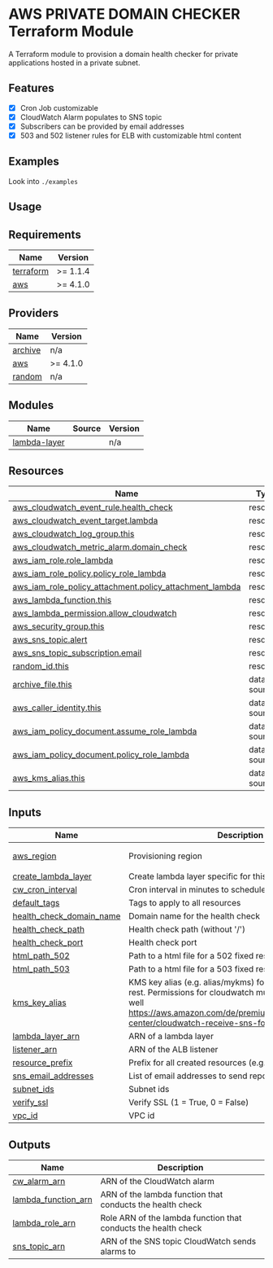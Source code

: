 # AWS PRIVATE DOMAIN CHECKER Terraform Module

A Terraform module to provision a domain health checker for private applications
hosted in a private subnet.

## Features

- [x] Cron Job customizable
- [x] CloudWatch Alarm populates to SNS topic
- [x] Subscribers can be provided by email addresses
- [x] 503 and 502 listener rules for ELB with customizable html content

## Examples

Look into `./examples`

## Usage

<!-- BEGINNING OF PRE-COMMIT-TERRAFORM DOCS HOOK -->
## Requirements

| Name | Version |
|------|---------|
| <a name="requirement_terraform"></a> [terraform](#requirement\_terraform) | >= 1.1.4 |
| <a name="requirement_aws"></a> [aws](#requirement\_aws) | >= 4.1.0 |

## Providers

| Name | Version |
|------|---------|
| <a name="provider_archive"></a> [archive](#provider\_archive) | n/a |
| <a name="provider_aws"></a> [aws](#provider\_aws) | >= 4.1.0 |
| <a name="provider_random"></a> [random](#provider\_random) | n/a |

## Modules

| Name | Source | Version |
|------|--------|---------|
| <a name="module_lambda-layer"></a> [lambda-layer](#module\_lambda-layer) |  | n/a |

## Resources

| Name | Type |
|------|------|
| [aws_cloudwatch_event_rule.health_check](https://registry.terraform.io/providers/hashicorp/aws/latest/docs/resources/cloudwatch_event_rule) | resource |
| [aws_cloudwatch_event_target.lambda](https://registry.terraform.io/providers/hashicorp/aws/latest/docs/resources/cloudwatch_event_target) | resource |
| [aws_cloudwatch_log_group.this](https://registry.terraform.io/providers/hashicorp/aws/latest/docs/resources/cloudwatch_log_group) | resource |
| [aws_cloudwatch_metric_alarm.domain_check](https://registry.terraform.io/providers/hashicorp/aws/latest/docs/resources/cloudwatch_metric_alarm) | resource |
| [aws_iam_role.role_lambda](https://registry.terraform.io/providers/hashicorp/aws/latest/docs/resources/iam_role) | resource |
| [aws_iam_role_policy.policy_role_lambda](https://registry.terraform.io/providers/hashicorp/aws/latest/docs/resources/iam_role_policy) | resource |
| [aws_iam_role_policy_attachment.policy_attachment_lambda](https://registry.terraform.io/providers/hashicorp/aws/latest/docs/resources/iam_role_policy_attachment) | resource |
| [aws_lambda_function.this](https://registry.terraform.io/providers/hashicorp/aws/latest/docs/resources/lambda_function) | resource |
| [aws_lambda_permission.allow_cloudwatch](https://registry.terraform.io/providers/hashicorp/aws/latest/docs/resources/lambda_permission) | resource |
| [aws_security_group.this](https://registry.terraform.io/providers/hashicorp/aws/latest/docs/resources/security_group) | resource |
| [aws_sns_topic.alert](https://registry.terraform.io/providers/hashicorp/aws/latest/docs/resources/sns_topic) | resource |
| [aws_sns_topic_subscription.email](https://registry.terraform.io/providers/hashicorp/aws/latest/docs/resources/sns_topic_subscription) | resource |
| [random_id.this](https://registry.terraform.io/providers/hashicorp/random/latest/docs/resources/id) | resource |
| [archive_file.this](https://registry.terraform.io/providers/hashicorp/archive/latest/docs/data-sources/file) | data source |
| [aws_caller_identity.this](https://registry.terraform.io/providers/hashicorp/aws/latest/docs/data-sources/caller_identity) | data source |
| [aws_iam_policy_document.assume_role_lambda](https://registry.terraform.io/providers/hashicorp/aws/latest/docs/data-sources/iam_policy_document) | data source |
| [aws_iam_policy_document.policy_role_lambda](https://registry.terraform.io/providers/hashicorp/aws/latest/docs/data-sources/iam_policy_document) | data source |
| [aws_kms_alias.this](https://registry.terraform.io/providers/hashicorp/aws/latest/docs/data-sources/kms_alias) | data source |

## Inputs

| Name | Description | Type | Default | Required |
|------|-------------|------|---------|:--------:|
| <a name="input_aws_region"></a> [aws\_region](#input\_aws\_region) | Provisioning region | `string` | `"eu-central-1"` | no |
| <a name="input_create_lambda_layer"></a> [create\_lambda\_layer](#input\_create\_lambda\_layer) | Create lambda layer specific for this tool | `bool` | `true` | no |
| <a name="input_cw_cron_interval"></a> [cw\_cron\_interval](#input\_cw\_cron\_interval) | Cron interval in minutes to schedule the health check | `number` | `1` | no |
| <a name="input_default_tags"></a> [default\_tags](#input\_default\_tags) | Tags to apply to all resources | `map(any)` | `{}` | no |
| <a name="input_health_check_domain_name"></a> [health\_check\_domain\_name](#input\_health\_check\_domain\_name) | Domain name for the health check | `string` | n/a | yes |
| <a name="input_health_check_path"></a> [health\_check\_path](#input\_health\_check\_path) | Health check path (without '/') | `string` | n/a | yes |
| <a name="input_health_check_port"></a> [health\_check\_port](#input\_health\_check\_port) | Health check port | `string` | `"443"` | no |
| <a name="input_html_path_502"></a> [html\_path\_502](#input\_html\_path\_502) | Path to a html file for a 502 fixed response | `string` | n/a | yes |
| <a name="input_html_path_503"></a> [html\_path\_503](#input\_html\_path\_503) | Path to a html file for a 503 fixed response | `string` | n/a | yes |
| <a name="input_kms_key_alias"></a> [kms\_key\_alias](#input\_kms\_key\_alias) | KMS key alias (e.g. alias/mykms) for SNS encryption at rest. Permissions for cloudwatch must be added to this as well https://aws.amazon.com/de/premiumsupport/knowledge-center/cloudwatch-receive-sns-for-alarm-trigger/. | `string` | `""` | no |
| <a name="input_lambda_layer_arn"></a> [lambda\_layer\_arn](#input\_lambda\_layer\_arn) | ARN of a lambda layer | `string` | `""` | no |
| <a name="input_listener_arn"></a> [listener\_arn](#input\_listener\_arn) | ARN of the ALB listener | `string` | n/a | yes |
| <a name="input_resource_prefix"></a> [resource\_prefix](#input\_resource\_prefix) | Prefix for all created resources (e.g. ApplicationX-) | `string` | n/a | yes |
| <a name="input_sns_email_addresses"></a> [sns\_email\_addresses](#input\_sns\_email\_addresses) | List of email addresses to send reports to | `list(string)` | `[]` | no |
| <a name="input_subnet_ids"></a> [subnet\_ids](#input\_subnet\_ids) | Subnet ids | `list(string)` | n/a | yes |
| <a name="input_verify_ssl"></a> [verify\_ssl](#input\_verify\_ssl) | Verify SSL (1 = True, 0 = False) | `string` | `"1"` | no |
| <a name="input_vpc_id"></a> [vpc\_id](#input\_vpc\_id) | VPC id | `string` | n/a | yes |

## Outputs

| Name | Description |
|------|-------------|
| <a name="output_cw_alarm_arn"></a> [cw\_alarm\_arn](#output\_cw\_alarm\_arn) | ARN of the CloudWatch alarm |
| <a name="output_lambda_function_arn"></a> [lambda\_function\_arn](#output\_lambda\_function\_arn) | ARN of the lambda function that conducts the health check |
| <a name="output_lambda_role_arn"></a> [lambda\_role\_arn](#output\_lambda\_role\_arn) | Role ARN of the lambda function that conducts the health check |
| <a name="output_sns_topic_arn"></a> [sns\_topic\_arn](#output\_sns\_topic\_arn) | ARN of the SNS topic CloudWatch sends alarms to |
<!-- END OF PRE-COMMIT-TERRAFORM DOCS HOOK -->
